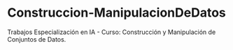 # Construccion-ManipulacionDeDatos
Trabajos Especialización en IA - Curso: Construcción y Manipulación de Conjuntos de Datos.
